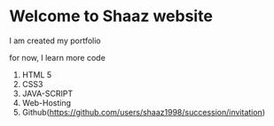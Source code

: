 # Welcome to Shaaz website

I am created my portfolio

for now, I learn more code

1. HTML 5
1. CSS3
1. JAVA-SCRIPT
1. Web-Hosting
1. Github(https://github.com/users/shaaz1998/succession/invitation)


